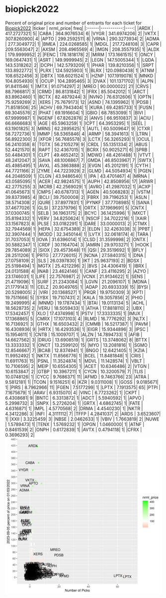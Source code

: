 # biopick2022
Percent of original price and number of entrants for each ticket for [Biopick2022](https://twitter.com/hashtag/Biopick2022)
|ticker |  nrml_price| freq|
|:------|-----------:|----:|
|ARDX   | 417.2727321|    5|
|CABA   | 364.9076534|    6|
|VYGR   | 341.6974206|    2|
|VKTX   | 307.8260900|    4|
|APTO   | 299.2592511|    8|
|VRNA   | 290.3273934|    2|
|ADMA   | 277.3049772|    1|
|BMEA   | 224.0268585|    1|
|MDGL   | 217.7248108|    3|
|CAPR   | 209.5563047|    2|
|AXSM   | 208.4965569|    4|
|IMGN   | 208.3557935|    1|
|ALDX   | 179.9999952|    2|
|FENC   | 178.1818178|    2|
|MIRM   | 173.1661515|    1|
|ONCY   | 169.0647431|    1|
|ASRT   | 149.9999945|    2|
|LEGN   | 147.5005344|    1|
|LQDA   | 143.5318262|    2|
|DCPH   | 142.5793209|    1|
|PHAR   | 139.8210356|    1|
|SRPT   | 133.8922772|    1|
|PLRX   | 124.5925903|    1|
|BLRX   | 120.0980438|    1|
|ATNM   | 108.6522456|    3|
|DBTX   | 108.6021524|    1|
|HZNP   | 107.1919078|    1|
|MNKD   | 104.8054930|    1|
|OCUP   | 104.2895465|    3|
|DVAX   | 101.1371702|    1|
|ALPN   |  91.8411546|    1|
|IMTX   |  91.0714297|    2|
|MREO   |  90.0000022|   21|
|CRVS   |  88.7966817|    3|
|CRMD   |  86.8131842|    1|
|IFRX   |  85.5042012|    1|
|ARCT   |  83.8962460|    1|
|BCTX   |  82.4879244|    3|
|NVNO   |  76.6312606|    1|
|OPTN   |  75.9259269|    2|
|XERS   |  75.7679173|   12|
|ASND   |  74.1395962|    1|
|PDSB   |  71.8518506|   25|
|ACHV   |  69.7943404|    1|
|KURA   |  69.4285733|    1|
|FUSN   |  69.3045576|    2|
|PHAT   |  69.1916604|    1|
|GBIO   |  68.7853099|    1|
|BIVI   |  67.9999987|    1|
|NGENF  |  67.8262876|    2|
|ANVS   |  66.9510837|    3|
|ACIU   |  66.6666683|    1|
|AGE    |  65.5963259|    1|
|ICPT   |  64.3953295|    1|
|SEEL   |  63.1901825|    3|
|MRNS   |  62.2895625|    1|
|AUTL   |  60.5009647|    9|
|CTXR   |  58.7272736|    1|
|IMMP   |  58.5365846|    4|
|ARMP   |  58.3941613|    1|
|LTRN   |  56.8922300|    3|
|XFOR   |  56.7685578|    3|
|LCTX   |  56.3265293|    1|
|OCUL   |  56.2410358|    8|
|TGTX   |  56.2105279|    9|
|CRDL   |  55.1351334|    2|
|ABUS   |  52.4421570|    8|
|RAPT   |  52.4367015|    1|
|BCRX   |  50.9025271|    6|
|SPRB   |  50.4484301|    1|
|CLPT   |  49.4652412|    3|
|MDWD   |  48.4261488|    1|
|VTVT   |  48.2412047|    3|
|SAVA   |  48.1006867|    7|
|GMDA   |  46.8503967|    7|
|SWTX   |  45.4985495|    1|
|AVXL   |  45.3863888|    2|
|EVGN   |  45.2012191|    1|
|CYTH   |  44.7721166|    2|
|ZYME   |  44.7223929|    2|
|GLMD   |  44.5054934|    1|
|PGEN   |  44.2048509|    1|
|CLGN   |  43.9486540|    1|
|IPA    |  43.4701467|    4|
|MRNA   |  43.0585095|    1|
|ACER   |  42.9824575|    1|
|AUPH   |  42.8508956|   17|
|ARWR   |  42.2775255|    3|
|MCRB   |  42.2569029|    1|
|AVRO   |  41.2987032|    1|
|ACXP   |  41.0645673|    1|
|CMPS   |  40.6787313|    1|
|AGEN   |  40.5068283|    2|
|VSTM   |  39.8373985|    4|
|BCLI   |  39.7500008|    2|
|FBRX   |  39.7196253|    1|
|ASLN   |  38.5714308|    2|
|QURE   |  37.8977831|    1|
|PYNKF  |  37.7708985|    1|
|SANA   |  37.4677026|    1|
|GLSI   |  37.2379796|    1|
|ORTX   |  37.1969691|    5|
|CNTX   |  37.0300745|    1|
|SELB   |  36.1963175|    2|
|BCYC   |  36.1425996|    1|
|MXCT   |  35.8194332|    1|
|VERV   |  34.8250624|    1|
|NSCIF  |  34.7022216|    1|
|XAIR   |  33.1567823|    8|
|PLSE   |  33.0182291|    1|
|DARE   |  33.0000013|    2|
|CTMX   |  32.7944569|    1|
|HEPA   |  32.6754389|    2|
|ELDN   |  32.4263038|    3|
|PPBT   |  32.3907444|    1|
|MODD   |  32.3450144|    1|
|LVTX   |  32.0618174|    4|
|TARA   |  31.7037053|    1|
|IOVA   |  31.6396014|    1|
|CLSD   |  31.3599998|    2|
|ONTX   |  30.5882347|    1|
|CRDF   |  30.1164704|    3|
|AMRN   |  29.9703271|    1|
|HOOK   |  29.7854089|    2|
|SIOX   |  29.4573648|   11|
|QSI    |  29.3519692|    1|
|BFLY   |  28.2511206|    1|
|PRTG   |  27.7726015|    7|
|NCNA   |  27.5840315|    1|
|DNA    |  27.0758109|    2|
|SLS    |  26.0397830|    1|
|IKT    |  25.9637193|    2|
|BDSX   |  25.5198494|    1|
|MGTX   |  25.4212296|    2|
|BVS    |  24.4306419|    1|
|IBRX   |  24.0131588|    4|
|INAB   |  23.4624146|    1|
|CANF   |  23.4116295|    2|
|AZYO   |  23.1746031|    1|
|LIFE   |  22.7576987|    2|
|VCNX   |  21.9134622|    1|
|SENS   |  21.4719096|    1|
|SURF   |  21.2343084|    1|
|LGVN   |  21.2096107|    1|
|MDNA   |  21.1779143|   11|
|CELZ   |  20.9049765|    1|
|ADAP   |  20.6933339|   15|
|BYSI   |  20.5298005|    2|
|VIRI   |  20.1368527|    1|
|PRQR   |  19.9750309|    3|
|KPTI   |  19.7511666|    5|
|SYBX   |  19.7107431|    2|
|KALA   |  19.3057856|    2|
|PHIO   |  19.2499995|    4|
|MNMD   |  19.1787434|    1|
|BTAI   |  19.0113134|    5|
|ACHL   |  18.5628735|    2|
|VERU   |  18.5059433|    1|
|ATHA   |  17.8818110|    2|
|UBX    |  17.5342457|    1|
|XLO    |  17.4374998|    1|
|PSTV   |  17.3333335|    1|
|IMUX   |  17.1368865|    5|
|CMRX   |  17.1073103|    4|
|RLMD   |  16.7776292|    3|
|NLTX   |  16.7136921|    3|
|GTHX   |  16.6503432|    2|
|CMMB   |  16.5217387|    1|
|PAVM   |  16.4308936|    9|
|HRTX   |  16.4293536|    1|
|EIGR   |  15.9344896|    3|
|IPSC   |  15.1954611|    1|
|CNTB   |  15.1009707|    1|
|ALZN   |  14.7894733|    1|
|AFIB   |  14.6627562|    3|
|DRUG   |  13.6908519|    1|
|GRTS   |  13.3748062|    8|
|BTTX   |  13.3333332|    1|
|ONCT   |  13.2599120|   15|
|MYO    |  13.2081816|    1|
|SGMO   |  12.8546667|    7|
|BCAB   |  12.8374941|    1|
|BNGO   |  12.6421405|    1|
|KZIA   |  11.9952492|    1|
|NKTX   |  11.8566776|    1|
|BCEL   |  11.8481848|    1|
|CRIS   |  11.6911763|   15|
|PSNL   |  11.3524874|    1|
|MDVL   |  11.1428574|    1|
|VBLT   |  10.7106595|    2|
|MEIP   |  10.6554305|    1|
|ACET   |  10.6346486|    2|
|VTGN   |  10.6153847|    2|
|GTBP   |  10.3967211|    1|
|CYCN   |  10.3200579|    7|
|TLIS   |  10.0748126|    1|
|CYCC   |   9.7686371|   11|
|AFMD   |   9.7463766|   23|
|ATRA   |   9.5812181|    1|
|TCON   |   9.1516251|    6|
|KZR    |   9.0311008|    1|
|GOSS   |   9.0185671|    1|
|PIRS   |   8.7962966|   11|
|FGEN   |   7.5177299|    1|
|LPTX   |   7.1913575|   65|
|PTPI   |   7.1675679|    1|
|ARAV   |   6.9315070|    4|
|VINC   |   6.7723262|    1|
|CKPT   |   6.4308681|    9|
|BNTC   |   6.3313872|    1|
|ADCT   |   5.5940592|    1|
|APVO   |   5.2998732|    3|
|SNPX   |   5.2726204|    1|
|GRTX   |   4.6862745|    1|
|FATE   |   4.6316871|    1|
|IMPL   |   4.5770568|    2|
|DRMA   |   4.4540230|    1|
|NKTR   |   4.3412286|    3|
|INFI   |   4.3111112|    7|
|TFFP   |   4.2841037|    2|
|ARDS   |   3.6523607|    1|
|XXII   |   3.3225459|    3|
|NBSE   |   2.0462633|    1|
|VBIV   |   1.7663819|    2|
|NUWE   |   1.5789473|    1|
|TENX   |   1.5769232|    1|
|OPGN   |   1.0460000|    1|
|ATNF   |   0.8461539|    2|
|ONPH   |   0.6172839|    1|
|AVTX   |   0.4794118|    1|
|CFRX   |   0.3696293|    2|
![retvspicks](biopicks.png?raw=true)
